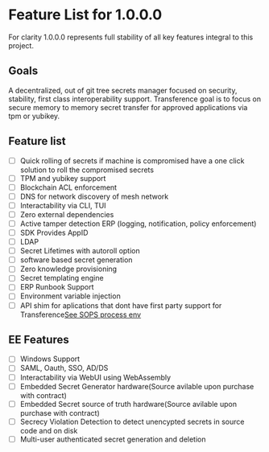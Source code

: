 # Feature List for 1.0.0.0

For clarity 1.0.0.0 represents full stability of all key features integral to this project.

## Goals

A decentralized, out of git tree secrets manager focused on security, stability, first class interoperability support. Transference goal is to focus on secure memory to memory secret transfer for approved applications via tpm or yubikey.

## Feature list

- [ ] Quick rolling of secrets if machine is compromised have a one click solution to roll the compromised secrets
- [ ] TPM and yubikey support
- [ ] Blockchain ACL enforcement
- [ ] DNS for network discovery of mesh network
- [ ] Interactability via CLI, TUI
- [ ] Zero external dependencies
- [ ] Active tamper detection ERP (logging, notification, policy enforcement)
- [ ] SDK Provides AppID
- [ ] LDAP
- [ ] Secret Lifetimes with autoroll option
- [ ] software based secret generation
- [ ] Zero knowledge provisioning
- [ ] Secret templating engine
- [ ] ERP Runbook Support
- [ ] Environment variable injection
- [ ] API shim for aplications that dont have first party support for Transference[See SOPS process env](https://github.com/getsops/sops?tab=readme-ov-file#219passing-secrets-to-other-processes)

## EE Features
- [ ] Windows Support
- [ ] SAML, Oauth, SSO, AD/DS
- [ ] Interactability via WebUI using WebAssembly
- [ ] Embedded Secret Generator hardware(Source avilable upon purchase with contract)
- [ ] Embedded Secret source of truth hardware(Source avilable upon purchase with contract)
- [ ] Secrecy Violation Detection to detect unencypted secrets in source code and on disk
- [ ] Multi-user authenticated secret generation and deletion
